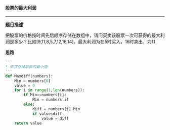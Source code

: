 #### 股票的最大利润

---

__题目描述__

把股票的价格按时间先后顺序存储在数组中，请问买卖该股票一次可获得的最大利润是多少？比如[9,11,8,5,7,12,16,14]，最大利润为在5时买入，16时卖出，为11

__思路__

```python
'''
* 依次存储前面的最小值
'''
def Maxdiff(numbers):
    Min = numbers[0]
    value = 0
    for i in range(1,len(numbers)):
        if Min>=numbers[i]:
            Min = numbers[i]
        else:
            diff = numbers[i]-Min
            if value<diff:
                value = diff
    return value
```

